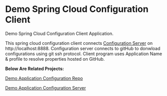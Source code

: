 # Demo Spring Cloud Configuration Client 


Demo Spring Cloud Configuration Client Application.  

This spring cloud configuration client connects [Configuration Server](https://github.com/himorithm/spring-configuration-server-demo) on http://localhost:8888.  Configuration server connects to gitHub to donwload configurations using git ssh protocol. 
Client program uses  Application Name &  profile to resolve properties hosted on GitHub. 


**Below Are Related Projects:** 

[Demo Application Configuration Repo](https://github.com/himorithm/configuration)

[Demo Application Configuration Server](https://github.com/himorithm/spring-configuration-server-demo)


